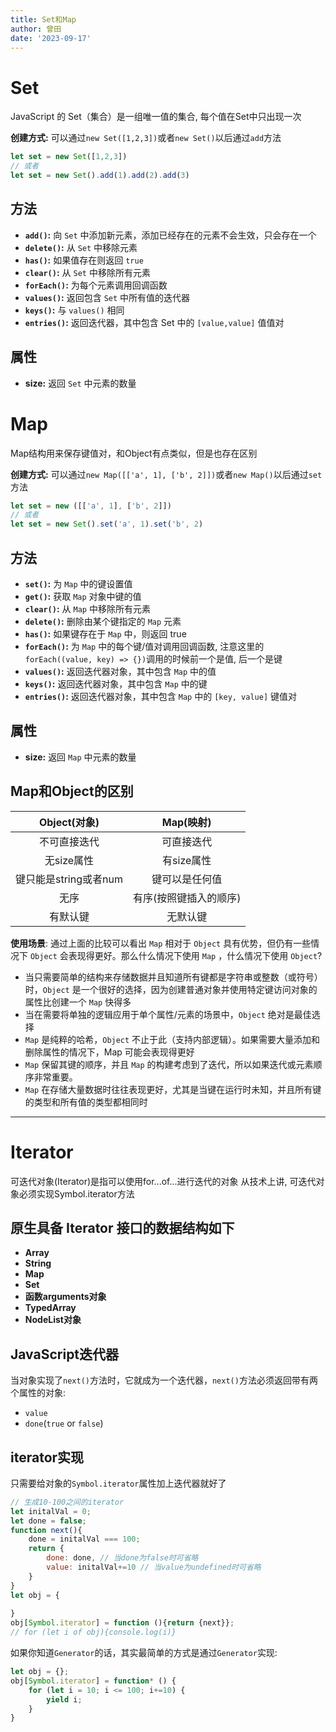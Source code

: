 ```yaml
---
title: Set和Map
author: 曾田
date: '2023-09-17'
---
```



# Set
JavaScript 的 Set（集合）是一组唯一值的集合, 每个值在Set中只出现一次

**创建方式:** 可以通过`new Set([1,2,3])`或者`new Set()`以后通过`add`方法
```js
let set = new Set([1,2,3])
// 或者
let set = new Set().add(1).add(2).add(3)
```
## 方法
- **`add()`:** 向 `Set` 中添加新元素，添加已经存在的元素不会生效，只会存在一个
- **`delete()`:** 从 `Set` 中移除元素
- **`has()`:** 如果值存在则返回 `true`
- **`clear()`:** 从 `Set` 中移除所有元素
- **`forEach()`:** 为每个元素调用回调函数
- **`values()`:** 返回包含 `Set` 中所有值的迭代器
- **`keys()`:** 与 `values()` 相同
- **`entries()`:**  返回迭代器，其中包含 Set 中的 `[value,value]` 值值对


## 属性
- **size:**  返回 `Set` 中元素的数量



# Map
Map结构用来保存键值对，和Object有点类似，但是也存在区别


**创建方式:** 可以通过`new Map([['a', 1], ['b', 2]])`或者`new Map()`以后通过`set`方法
```js
let set = new ([['a', 1], ['b', 2]])
// 或者
let set = new Set().set('a', 1).set('b', 2)
```
## 方法
- **`set()`:** 为 `Map` 中的键设置值
- **`get()`:** 获取 `Map` 对象中键的值
- **`clear()`:** 从 `Map` 中移除所有元素
- **`delete()`:** 删除由某个键指定的 `Map` 元素
- **`has()`:** 如果键存在于 `Map` 中，则返回 true
- **`forEach()`:** 为 `Map` 中的每个键/值对调用回调函数, 注意这里的`forEach((value, key) => {})`调用的时候前一个是值, 后一个是键
- **`values()`:** 返回迭代器对象，其中包含 `Map` 中的值
- **`keys()`:** 返回迭代器对象，其中包含 `Map` 中的键
- **`entries()`:**  返回迭代器对象，其中包含 `Map` 中的 `[key, value]` 键值对


## 属性
- **size:**  返回 `Map` 中元素的数量

## Map和Object的区别
Object(对象) | Map(映射) 
:----------:|:--------:
不可直接迭代 | 可直接迭代
无size属性 | 有size属性
键只能是string或者num | 键可以是任何值
无序 | 有序(按照键插入的顺序)
有默认键 | 无默认键
**使用场景**: 
通过上面的比较可以看出 `Map` 相对于 `Object` 具有优势，但仍有一些情况下 `Object` 会表现得更好。那么什么情况下使用 `Map` ，什么情况下使用 `Object`?
- 当只需要简单的结构来存储数据并且知道所有键都是字符串或整数（或符号）时，`Object` 是一个很好的选择，因为创建普通对象并使用特定键访问对象的属性比创建一个 `Map` 快得多
- 当在需要将单独的逻辑应用于单个属性/元素的场景中，`Object` 绝对是最佳选择
- `Map` 是纯粹的哈希，`Object` 不止于此（支持内部逻辑）。如果需要大量添加和删除属性的情况下，Map 可能会表现得更好
- `Map` 保留其键的顺序，并且 `Map` 的构建考虑到了迭代，所以如果迭代或元素顺序非常重要。
- `Map` 在存储大量数据时往往表现更好，尤其是当键在运行时未知，并且所有键的类型和所有值的类型都相同时




---
# Iterator
可迭代对象(Iterator)是指可以使用for...of...进行迭代的对象
从技术上讲, 可迭代对象必须实现Symbol.iterator方法
## 原生具备 Iterator 接口的数据结构如下
- **Array**
- **String**
- **Map**
- **Set**
- **函数arguments对象**
- **TypedArray**
- **NodeList对象**
## JavaScript迭代器
当对象实现了`next()`方法时，它就成为一个迭代器，`next()`方法必须返回带有两个属性的对象:
- `value`
- `done`(`true` or `false`)
## iterator实现
只需要给对象的`Symbol.iterator`属性加上迭代器就好了
```js
// 生成10-100之间的iterator
let initalVal = 0;
let done = false;
function next(){
    done = initalVal === 100;
    return {
        done: done, // 当done为false时可省略
        value: initalVal+=10 // 当value为undefined时可省略
    }
}
let obj = {
    
}
obj[Symbol.iterator] = function (){return {next}};
// for (let i of obj){console.log(i)}
```
如果你知道`Generator`的话，其实最简单的方式是通过`Generator`实现:
```js
let obj = {};
obj[Symbol.iterator] = function* () {
    for (let i = 10; i <= 100; i+=10) {
        yield i;
    }
}
```
